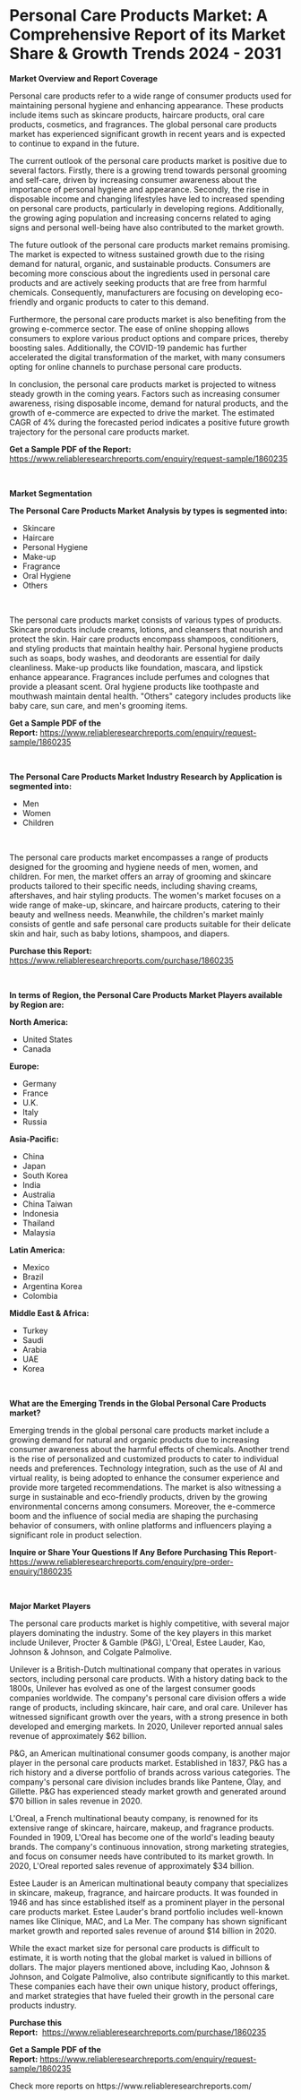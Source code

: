<p><h1>Personal Care Products Market: A Comprehensive Report of its Market Share & Growth Trends 2024 - 2031</h1></p><p><strong>Market Overview and Report Coverage</strong></p>
<p><p>Personal care products refer to a wide range of consumer products used for maintaining personal hygiene and enhancing appearance. These products include items such as skincare products, haircare products, oral care products, cosmetics, and fragrances. The global personal care products market has experienced significant growth in recent years and is expected to continue to expand in the future.</p><p>The current outlook of the personal care products market is positive due to several factors. Firstly, there is a growing trend towards personal grooming and self-care, driven by increasing consumer awareness about the importance of personal hygiene and appearance. Secondly, the rise in disposable income and changing lifestyles have led to increased spending on personal care products, particularly in developing regions. Additionally, the growing aging population and increasing concerns related to aging signs and personal well-being have also contributed to the market growth.</p><p>The future outlook of the personal care products market remains promising. The market is expected to witness sustained growth due to the rising demand for natural, organic, and sustainable products. Consumers are becoming more conscious about the ingredients used in personal care products and are actively seeking products that are free from harmful chemicals. Consequently, manufacturers are focusing on developing eco-friendly and organic products to cater to this demand.</p><p>Furthermore, the personal care products market is also benefiting from the growing e-commerce sector. The ease of online shopping allows consumers to explore various product options and compare prices, thereby boosting sales. Additionally, the COVID-19 pandemic has further accelerated the digital transformation of the market, with many consumers opting for online channels to purchase personal care products.</p><p>In conclusion, the personal care products market is projected to witness steady growth in the coming years. Factors such as increasing consumer awareness, rising disposable income, demand for natural products, and the growth of e-commerce are expected to drive the market. The estimated CAGR of 4% during the forecasted period indicates a positive future growth trajectory for the personal care products market.</p></p>
<p><strong>Get a Sample PDF of the Report:</strong> <a href="https://www.reliableresearchreports.com/enquiry/request-sample/1860235">https://www.reliableresearchreports.com/enquiry/request-sample/1860235</a></p>
<p>&nbsp;</p>
<p><strong>Market Segmentation</strong></p>
<p><strong>The Personal Care Products Market Analysis by types is segmented into:</strong></p>
<p><ul><li>Skincare</li><li>Haircare</li><li>Personal Hygiene</li><li>Make-up</li><li>Fragrance</li><li>Oral Hygiene</li><li>Others</li></ul></p>
<p>&nbsp;</p>
<p><p>The personal care products market consists of various types of products. Skincare products include creams, lotions, and cleansers that nourish and protect the skin. Hair care products encompass shampoos, conditioners, and styling products that maintain healthy hair. Personal hygiene products such as soaps, body washes, and deodorants are essential for daily cleanliness. Make-up products like foundation, mascara, and lipstick enhance appearance. Fragrances include perfumes and colognes that provide a pleasant scent. Oral hygiene products like toothpaste and mouthwash maintain dental health. "Others" category includes products like baby care, sun care, and men's grooming items.</p></p>
<p><strong>Get a Sample PDF of the Report:</strong>&nbsp;<a href="https://www.reliableresearchreports.com/enquiry/request-sample/1860235">https://www.reliableresearchreports.com/enquiry/request-sample/1860235</a></p>
<p>&nbsp;</p>
<p><strong>The Personal Care Products Market Industry Research by Application is segmented into:</strong></p>
<p><ul><li>Men</li><li>Women</li><li>Children</li></ul></p>
<p>&nbsp;</p>
<p><p>The personal care products market encompasses a range of products designed for the grooming and hygiene needs of men, women, and children. For men, the market offers an array of grooming and skincare products tailored to their specific needs, including shaving creams, aftershaves, and hair styling products. The women's market focuses on a wide range of make-up, skincare, and haircare products, catering to their beauty and wellness needs. Meanwhile, the children's market mainly consists of gentle and safe personal care products suitable for their delicate skin and hair, such as baby lotions, shampoos, and diapers.</p></p>
<p><strong>Purchase this Report:</strong>&nbsp; <a href="https://www.reliableresearchreports.com/purchase/1860235">https://www.reliableresearchreports.com/purchase/1860235</a></p>
<p>&nbsp;</p>
<p><strong>In terms of Region, the Personal Care Products Market Players available by Region are:</strong></p>
<p>
    <p> <strong> North America: </strong>
        <ul>
            <li>United States</li>
            <li>Canada</li>
        </ul>
        </p> 
    <p> <strong> Europe: </strong>
        <ul>
            <li>Germany</li>
            <li>France</li>
            <li>U.K.</li>
            <li>Italy</li>
            <li>Russia</li>
        </ul>
        </p> 
    <p> <strong> Asia-Pacific: </strong>
        <ul>
            <li>China</li>
            <li>Japan</li>
            <li>South Korea</li>
            <li>India</li>
            <li>Australia</li>
            <li>China Taiwan</li>
            <li>Indonesia</li>
            <li>Thailand</li>
            <li>Malaysia</li>
        </ul>
        </p> 
    <p> <strong> Latin America: </strong>
        <ul>
            <li>Mexico</li>
            <li>Brazil</li>
            <li>Argentina Korea</li>
            <li>Colombia</li>
        </ul>
        </p> 
    <p> <strong> Middle East & Africa: </strong>
        <ul>
            <li>Turkey</li>
            <li>Saudi</li>
            <li>Arabia</li>
            <li>UAE</li>
            <li>Korea</li>
        </ul>
    </p>
    </p>
<p>&nbsp;</p>
<p><strong>What are the Emerging Trends in the Global Personal Care Products market?</strong></p>
<p><p>Emerging trends in the global personal care products market include a growing demand for natural and organic products due to increasing consumer awareness about the harmful effects of chemicals. Another trend is the rise of personalized and customized products to cater to individual needs and preferences. Technology integration, such as the use of AI and virtual reality, is being adopted to enhance the consumer experience and provide more targeted recommendations. The market is also witnessing a surge in sustainable and eco-friendly products, driven by the growing environmental concerns among consumers. Moreover, the e-commerce boom and the influence of social media are shaping the purchasing behavior of consumers, with online platforms and influencers playing a significant role in product selection.</p></p>
<p><strong>Inquire or Share Your Questions If Any Before Purchasing This Report</strong>- <a href="https://www.reliableresearchreports.com/enquiry/pre-order-enquiry/1860235">https://www.reliableresearchreports.com/enquiry/pre-order-enquiry/1860235</a></p>
<p>&nbsp;</p>
<p><strong>Major Market Players</strong></p>
<p><p>The personal care products market is highly competitive, with several major players dominating the industry. Some of the key players in this market include Unilever, Procter & Gamble (P&G), L'Oreal, Estee Lauder, Kao, Johnson & Johnson, and Colgate Palmolive.</p><p>Unilever is a British-Dutch multinational company that operates in various sectors, including personal care products. With a history dating back to the 1800s, Unilever has evolved as one of the largest consumer goods companies worldwide. The company's personal care division offers a wide range of products, including skincare, hair care, and oral care. Unilever has witnessed significant growth over the years, with a strong presence in both developed and emerging markets. In 2020, Unilever reported annual sales revenue of approximately $62 billion.</p><p>P&G, an American multinational consumer goods company, is another major player in the personal care products market. Established in 1837, P&G has a rich history and a diverse portfolio of brands across various categories. The company's personal care division includes brands like Pantene, Olay, and Gillette. P&G has experienced steady market growth and generated around $70 billion in sales revenue in 2020.</p><p>L'Oreal, a French multinational beauty company, is renowned for its extensive range of skincare, haircare, makeup, and fragrance products. Founded in 1909, L'Oreal has become one of the world's leading beauty brands. The company's continuous innovation, strong marketing strategies, and focus on consumer needs have contributed to its market growth. In 2020, L'Oreal reported sales revenue of approximately $34 billion.</p><p>Estee Lauder is an American multinational beauty company that specializes in skincare, makeup, fragrance, and haircare products. It was founded in 1946 and has since established itself as a prominent player in the personal care products market. Estee Lauder's brand portfolio includes well-known names like Clinique, MAC, and La Mer. The company has shown significant market growth and reported sales revenue of around $14 billion in 2020.</p><p>While the exact market size for personal care products is difficult to estimate, it is worth noting that the global market is valued in billions of dollars. The major players mentioned above, including Kao, Johnson & Johnson, and Colgate Palmolive, also contribute significantly to this market. These companies each have their own unique history, product offerings, and market strategies that have fueled their growth in the personal care products industry.</p></p>
<p><strong>Purchase this Report:</strong>&nbsp;&nbsp;<a href="https://www.reliableresearchreports.com/purchase/1860235">https://www.reliableresearchreports.com/purchase/1860235</a></p>
<p></p>
<p><strong>Get a Sample PDF of the Report:</strong>&nbsp;<a href="https://www.reliableresearchreports.com/enquiry/request-sample/1860235">https://www.reliableresearchreports.com/enquiry/request-sample/1860235</a></p>
<p>Check more reports on https://www.reliableresearchreports.com/</p>